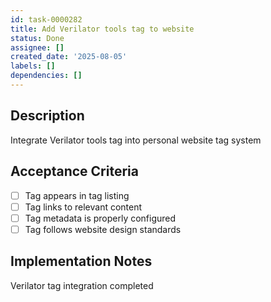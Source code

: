 ```yaml
---
id: task-0000282
title: Add Verilator tools tag to website
status: Done
assignee: []
created_date: '2025-08-05'
labels: []
dependencies: []
---
```


## Description

Integrate Verilator tools tag into personal website tag system

## Acceptance Criteria

- [ ] Tag appears in tag listing
- [ ] Tag links to relevant content
- [ ] Tag metadata is properly configured
- [ ] Tag follows website design standards

## Implementation Notes

Verilator tag integration completed
